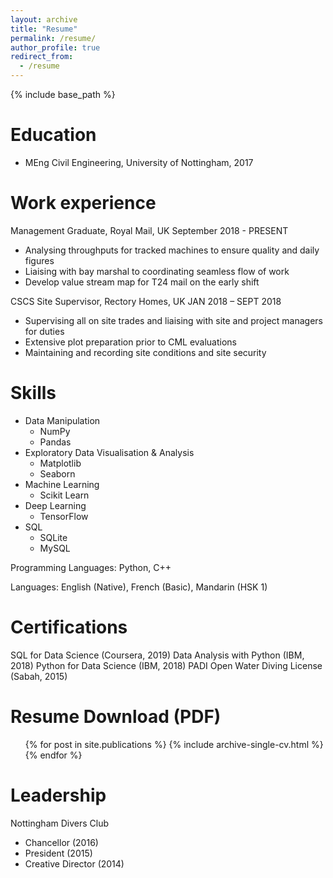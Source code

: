 ```yaml
---
layout: archive
title: "Resume"
permalink: /resume/
author_profile: true
redirect_from:
  - /resume
---
```


{% include base_path %}

Education
======
* MEng Civil Engineering, University of Nottingham, 2017 

Work experience
======
Management Graduate, Royal Mail, UK
September 2018 - PRESENT
  * Analysing throughputs for tracked machines to ensure quality and daily figures
  * Liaising with bay marshal to coordinating seamless flow of work
  * Develop value stream map for T24 mail on the early shift

CSCS Site Supervisor, Rectory Homes, UK 
JAN 2018 – SEPT 2018
  * Supervising all on site trades and liaising with site and project managers for duties
  * Extensive plot preparation prior to CML evaluations
  * Maintaining and recording site conditions and site security
  
Skills
======
* Data Manipulation
  * NumPy 
  * Pandas
* Exploratory Data Visualisation & Analysis
  * Matplotlib
  * Seaborn
* Machine Learning
  * Scikit Learn
* Deep Learning
  * TensorFlow
* SQL
  * SQLite
  * MySQL

Programming Languages: Python, C++ 

Languages: English (Native), French (Basic), Mandarin (HSK 1)


Certifications
======
SQL for Data Science (Coursera, 2019)
Data Analysis with Python (IBM, 2018)
Python for Data Science (IBM, 2018)
PADI Open Water Diving License (Sabah, 2015)


Resume Download (PDF)
======
  <ul>{% for post in site.publications %}
    {% include archive-single-cv.html %}
  {% endfor %}</ul>
  
  
Leadership
======
Nottingham Divers Club 
  * Chancellor (2016)
  * President (2015)
  * Creative Director (2014)

